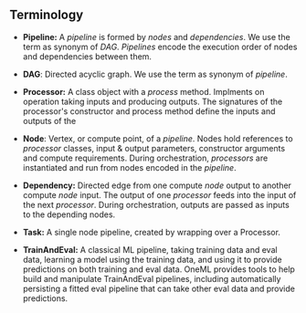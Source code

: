 ## Terminology

- **Pipeline:** A *pipeline* is formed by *nodes* and *dependencies*. We use the term as synonym of
*DAG*. *Pipelines* encode the execution order of nodes and dependencies between them.

- **DAG**: Directed acyclic graph. We use the term as synonym of *pipeline*.

- **Processor:** A class object with a *process* method. Implments on operation taking inputs and producing outputs.  The signatures of the processor's constructor and process method define the inputs and outputs of the

- **Node**: Vertex, or compute point, of a *pipeline*.
Nodes hold references to *processor* classes, input & output parameters, constructor arguments and compute requirements.
During orchestration, *processors* are instantiated and run from nodes encoded in the *pipeline*.

- **Dependency:** Directed edge from one compute *node* output to another compute *node* input.  The output of one *processor* feeds into the input of the next *processor*.
During orchestration, outputs are passed as inputs to the depending nodes.

- **Task:** A single node pipeline, created by wrapping over a Processor.

- **TrainAndEval:** A classical ML pipeline, taking training data and eval data, learning a model using the training data, and using it to provide predictions on both training and eval data.  OneML provides tools to help build and manipulate TrainAndEval pipelines, including automatically persisting a fitted eval pipeline that can take other eval data and provide predictions.
